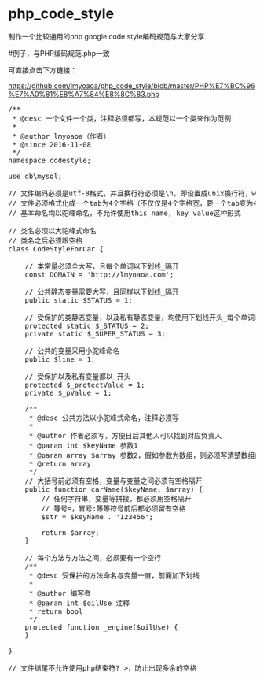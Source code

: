 # php_code_style
制作一个比较通用的php google code style编码规范与大家分享

#例子，与PHP编码规范.php一致

可直接点击下方链接：

https://github.com/lmyoaoa/php_code_style/blob/master/PHP%E7%BC%96%E7%A0%81%E8%A7%84%E8%8C%83.php

<pre>
/**
 * @desc 一个文件一个类，注释必须都写，本规范以一个类来作为范例
 *
 * @author lmyoaoa（作者）
 * @since 2016-11-08
 */
namespace codestyle;

use db\mysql;

// 文件编码必须是utf-8格式，并且换行符必须是\n，即设置成unix换行符，windows为\r\n
// 文件必须格式化成一个tab为4个空格（不仅仅是4个空格宽，要一个tab变为4个空格符）
// 基本命名均以驼峰命名，不允许使用this_name, key_value这种形式

// 类名必须以大驼峰式命名
// 类名之后必须跟空格
class CodeStyleForCar {

    // 类常量必须全大写，且每个单词以下划线_隔开
    const DOMAIN = 'http://lmyoaoa.com';

    // 公共静态变量需要大写，且同样以下划线_隔开
    public static $STATUS = 1;

    // 受保护的类静态变量，以及私有静态变量，均使用下划线开头_每个单词以_隔开
    protected static $_STATUS = 2;
    private static $_SUPER_STATUS = 3;

    // 公共的变量采用小驼峰命名
    public $line = 1;

    // 受保护以及私有变量都以_开头
    protected $_protectValue = 1;
    private $_pValue = 1;

    /**
     * @desc 公共方法以小驼峰式命名，注释必须写
     *
     * @author 作者必须写，方便日后其他人可以找到对应负责人
     * @param int $keyName 参数1
     * @param array $array 参数2，假如参数为数组，则必须写清楚数组的格式，如array(1, 2, 3,...)
     * @return array
     */
    // 大括号前必须有空格，变量与变量之间必须有空格隔开
    public function carName($keyName, $array) {
        // 任何字符串，变量等拼接，都必须用空格隔开
        // 等号=，冒号:等等符号前后都必须留有空格
        $str = $keyName . '123456';

        return $array;
    }

    // 每个方法与方法之间，必须要有一个空行
    /**
     * @desc 受保护的方法命名与变量一直，前面加下划线
     *
     * @author 编写者
     * @param int $oilUse 注释
     * return bool
     */
    protected function _engine($oilUse) {
    }

}

// 文件结尾不允许使用php结束符? >，防止出现多余的空格
</pre>



